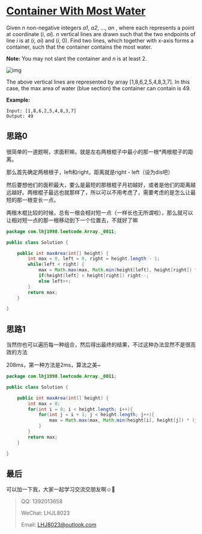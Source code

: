 # [Container With Most Water](https://leetcode.com/problems/container-with-most-water/)

Given *n* non-negative integers *a1*, *a2*, ..., *an* , where each represents a point at coordinate (*i*, *ai*). *n* vertical lines are drawn such that the two endpoints of line *i* is at (*i*, *ai*) and (*i*, 0). Find two lines, which together with x-axis forms a container, such that the container contains the most water.

**Note:** You may not slant the container and *n* is at least 2.

![img](https://s3-lc-upload.s3.amazonaws.com/uploads/2018/07/17/question_11.jpg)

The above vertical lines are represented by array [1,8,6,2,5,4,8,3,7]. In this case, the max area of water (blue section) the container can contain is 49.

**Example:**

```
Input: [1,8,6,2,5,4,8,3,7]
Output: 49
```

## 思路0

很简单的一道题啊，求面积嘛，就是左右两根棍子中最小的那一根*两根棍子的距离。

那么首先确定两根根子，left和right，距离就是right - left（设为dis吧）

然后要想他们的面积最大，要么是最短的那根棍子月初越好，或者是他们的距离越远越好。两根棍子最远也就那样了，所以可以不用考虑了，需要考虑的是怎么让最短的那一根变长一点。

两根木棍比较的时候，总有一根会相对短一点（一样长也无所谓啦），那么就可以让相对短一点的那一根移动到下一个位置去，不就好了嘛

```java
package com.lhj1998.leetcode.Array._0011;

public class Solution {

    public int maxArea(int[] height) {
        int max = 0, left = 0, right = height.length - 1;
        while(left < right) {
            max = Math.max(max, Math.min(height[left], height[right]) * right - left);
            if(height[left] > height[right]) right--;
            else left++;
        }
        return max;
    }

}

```

## 思路1

当然你也可以遍历每一种组合，然后得出最终的结果，不过这种办法显然不是很高效的方法

208ms，第一种方法是2ms，算法之美~

```java
package com.lhj1998.leetcode.Array._0011;

public class Solution {

    public int maxArea(int[] height) {
        int max = 0;
        for(int i = 0; i < height.length; i++){
            for(int j = i + 1; j < height.length; j++){
                max = Math.max(max, Math.min(height[i], height[j]) * (j - i));
            }
        }
        return max;
    }

}

```

## 最后

可以加一下我，大家一起学习交流交朋友啊:relaxed::see_no_evil:

> QQ: 1392013658
>
> WeChat: LHJL8023
>
> Email: LHJ8023@outlook.com

